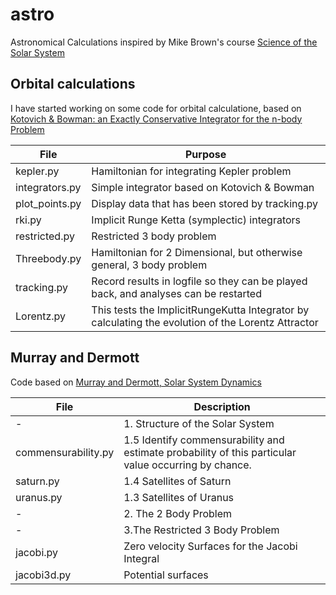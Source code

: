 # astro
Astronomical Calculations inspired by Mike Brown's course [Science of the Solar System](https://www.coursera.org/learn/solar-system/home/info)

## Orbital calculations

I have started working on some code for orbital calculatione, based on [Kotovich & Bowman: an Exactly Conservative Integrator for the n-body Problem](http://arxiv.org/pdf/physics/0112084)

| File | Purpose |
|--------------------------|---------------------------------------------------------------------|
| kepler.py |  Hamiltonian for integrating Kepler problem |
| integrators.py |  Simple integrator based on Kotovich & Bowman |
| plot_points.py | Display data that has been stored by tracking.py |
| rki.py | Implicit Runge Ketta (symplectic) integrators |
| restricted.py| Restricted 3 body problem |
| Threebody.py | Hamiltonian for 2 Dimensional, but otherwise general,  3 body problem |
| tracking.py | Record results in logfile so they can be played back, and analyses can be restarted |
| Lorentz.py | This tests the ImplicitRungeKutta Integrator by calculating the evolution of the Lorentz Attractor |

## Murray and Dermott

Code based on [Murray and Dermott, Solar System Dynamics](https://www.cambridge.org/core/books/solar-system-dynamics/108745217E4A18190CBA340ED5E477A2)

|File| Description |
|--------------------|------------------------------------------------------------|
|-|1. Structure of the Solar System|
|commensurability.py|1.5 Identify commensurability and estimate probability of this particular value occurring by chance.|
|saturn.py|1.4 Satellites of Saturn|
|uranus.py|1.3 Satellites of Uranus|
|-|2. The 2 Body Problem|
|-|3.The Restricted 3 Body Problem|
|jacobi.py|Zero velocity Surfaces for the Jacobi Integral|
|jacobi3d.py|Potential surfaces|
